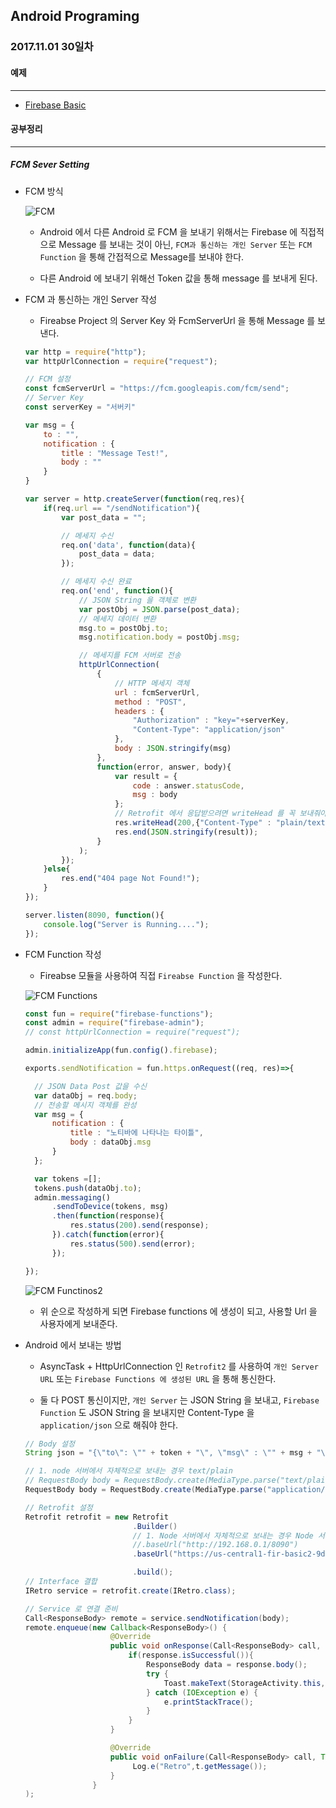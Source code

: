 Android Programing
----------------------------------------------------
### 2017.11.01 30일차

#### 예제
____________________________________________________

- [Firebase Basic](https://github.com/Hooooong/DAY36_FirebaseBasic2)

#### 공부정리
____________________________________________________

##### __FCM Sever Setting__

- FCM 방식

  ![FCM](https://github.com/Hooooong/DAY37_FCM-Setting/blob/master/image/FCM%ED%86%B5%EC%8B%A0.PNG)

  - Android 에서 다른 Android 로 FCM 을 보내기 위해서는 Firebase 에 직접적으로 Message 를 보내는 것이 아닌, `FCM과 통신하는 개인 Server` 또는 `FCM Function` 을 통해 간접적으로 Message를 보내야 한다.

  - 다른 Android 에 보내기 위해선 Token 값을 통해 message 를 보내게 된다.

-  FCM 과 통신하는 개인 Server 작성

    - Fireabse Project 의 Server Key 와 FcmServerUrl 을 통해 Message 를 보낸다.

    ```javascript
    var http = require("http");
    var httpUrlConnection = require("request");

    // FCM 설정
    const fcmServerUrl = "https://fcm.googleapis.com/fcm/send";
    // Server Key
    const serverKey = "서버키"

    var msg = {
        to : "",
        notification : {
            title : "Message Test!",
            body : ""
        }
    }

    var server = http.createServer(function(req,res){
        if(req.url == "/sendNotification"){
            var post_data = "";

            // 메세지 수신
            req.on('data', function(data){
                post_data = data;
            });

            // 메세지 수신 완료
            req.on('end', function(){
                // JSON String 을 객체로 변환
                var postObj = JSON.parse(post_data);
                // 메세지 데이터 변환
                msg.to = postObj.to;
                msg.notification.body = postObj.msg;

                // 메세지를 FCM 서버로 전송
                httpUrlConnection(
                    {
                        // HTTP 메세지 객체
                        url : fcmServerUrl,
                        method : "POST",
                        headers : {
                            "Authorization" : "key="+serverKey,
                            "Content-Type": "application/json"
                        },
                        body : JSON.stringify(msg)
                    },
                    function(error, answer, body){
                        var result = {
                            code : answer.statusCode,
                            msg : body
                        };
                        // Retrofit 에서 응답받으려면 writeHead 를 꼭 보내줘야 한다.
                        res.writeHead(200,{"Content-Type" : "plain/text"});
                        res.end(JSON.stringify(result));
                    }
                );
            });
        }else{
            res.end("404 page Not Found!");
        }
    });

    server.listen(8090, function(){
        console.log("Server is Running....");
    });
    ```

- FCM Function 작성

  - Fireabse 모듈을 사용하여 직접 `Fireabse Function` 을 작성한다.

  ![FCM Functions](https://github.com/Hooooong/DAY37_FCM-Setting/blob/master/image/FCMFunction.PNG)

  ```javascript
  const fun = require("firebase-functions");
  const admin = require("firebase-admin");
  // const httpUrlConnection = require("request");

  admin.initializeApp(fun.config().firebase);

  exports.sendNotification = fun.https.onRequest((req, res)=>{

  	// JSON Data Post 값을 수신
  	var dataObj = req.body;
  	// 전송할 메시지 객체를 완성
  	var msg = {
  		notification : {
  			title : "노티바에 나타나는 타이틀",
  			body : dataObj.msg
  		}
  	};

  	var tokens =[];
  	tokens.push(dataObj.to);
  	admin.messaging()
  		.sendToDevice(tokens, msg)
  		.then(function(response){
  			res.status(200).send(response);
  		}).catch(function(error){
  			res.status(500).send(error);
  		});

  });
  ```

  ![FCM Functinos2](https://github.com/Hooooong/DAY37_FCM-Setting/blob/master/image/FCMFunction2.PNG)

  - 위 순으로 작성하게 되면 Firebase functions 에 생성이 되고, 사용할 Url 을 사용자에게 보내준다.

- Android 에서 보내는 방법

  - AsyncTask + HttpUrlConnection 인 `Retrofit2` 를 사용하여 `개인 Server URL` 또는 `Firebase Functions 에 생성된 URL` 을 통해 통신한다.

  - 둘 다 POST 통신이지만, `개인 Server` 는 JSON String 을 보내고, `Firebase Function` 도 JSON String 을 보내지만 Content-Type 을 `application/json` 으로 해줘야 한다.

  ```java
  // Body 설정
  String json = "{\"to\": \"" + token + "\", \"msg\" : \"" + msg + "\"}";

  // 1. node 서버에서 자체적으로 보내는 경우 text/plain
  // RequestBody body = RequestBody.create(MediaType.parse("text/plain"), json);
  RequestBody body = RequestBody.create(MediaType.parse("application/json"), json);

  // Retrofit 설정
  Retrofit retrofit = new Retrofit
                          .Builder()
                          // 1. Node 서버에서 자체적으로 보내는 경우 Node 서버 IP 와 PortNumber 로 보낸다.
                          //.baseUrl("http://192.168.0.1/8090")
                          .baseUrl("https://us-central1-fir-basic2-9db29.cloudfunctions.net/")

                          .build();
  // Interface 결합
  IRetro service = retrofit.create(IRetro.class);

  // Service 로 연결 준비
  Call<ResponseBody> remote = service.sendNotification(body);
  remote.enqueue(new Callback<ResponseBody>() {
                     @Override
                     public void onResponse(Call<ResponseBody> call, Response<ResponseBody> response) {
                         if(response.isSuccessful()){
                             ResponseBody data = response.body();
                             try {
                                 Toast.makeText(StorageActivity.this, data.string(), Toast.LENGTH_SHORT).show();
                             } catch (IOException e) {
                                 e.printStackTrace();
                             }
                         }
                     }

                     @Override
                     public void onFailure(Call<ResponseBody> call, Throwable t) {
                          Log.e("Retro",t.getMessage());
                     }
                 }
  );

  ```

